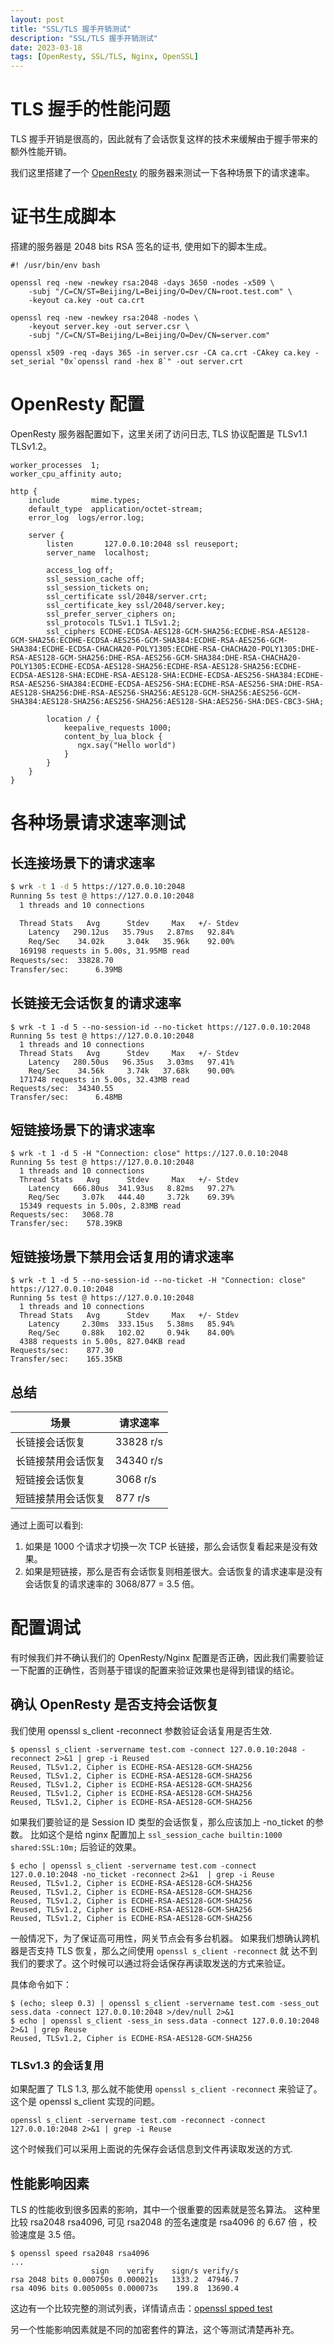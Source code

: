 ```yaml
---
layout: post
title: "SSL/TLS 握手开销测试"
description: "SSL/TLS 握手开销测试"
date: 2023-03-18
tags: [OpenResty, SSL/TLS, Nginx, OpenSSL]
---
```


# TLS 握手的性能问题

TLS 握手开销是很高的，因此就有了会话恢复这样的技术来缓解由于握手带来的额外性能开销。

我们这里搭建了一个 [OpenResty](https://openresty.org) 的服务器来测试一下各种场景下的请求速率。

# 证书生成脚本
搭建的服务器是 2048 bits RSA 签名的证书, 使用如下的脚本生成。

```shell
#! /usr/bin/env bash

openssl req -new -newkey rsa:2048 -days 3650 -nodes -x509 \
    -subj "/C=CN/ST=Beijing/L=Beijing/O=Dev/CN=root.test.com" \
    -keyout ca.key -out ca.crt

openssl req -new -newkey rsa:2048 -nodes \
    -keyout server.key -out server.csr \
    -subj "/C=CN/ST=Beijing/L=Beijing/O=Dev/CN=server.com"

openssl x509 -req -days 365 -in server.csr -CA ca.crt -CAkey ca.key -set_serial "0x`openssl rand -hex 8`" -out server.crt
```

# OpenResty 配置

OpenResty 服务器配置如下，这里关闭了访问日志, TLS 协议配置是 TLSv1.1 TLSv1.2。

```nginx
worker_processes  1;
worker_cpu_affinity auto;

http {
    include       mime.types;
    default_type  application/octet-stream;
    error_log  logs/error.log;

    server {
        listen       127.0.0.10:2048 ssl reuseport;
        server_name  localhost;

        access_log off;
        ssl_session_cache off;
        ssl_session_tickets on;
        ssl_certificate ssl/2048/server.crt;
        ssl_certificate_key ssl/2048/server.key;
        ssl_prefer_server_ciphers on;
        ssl_protocols TLSv1.1 TLSv1.2;
        ssl_ciphers ECDHE-ECDSA-AES128-GCM-SHA256:ECDHE-RSA-AES128-GCM-SHA256:ECDHE-ECDSA-AES256-GCM-SHA384:ECDHE-RSA-AES256-GCM-SHA384:ECDHE-ECDSA-CHACHA20-POLY1305:ECDHE-RSA-CHACHA20-POLY1305:DHE-RSA-AES128-GCM-SHA256:DHE-RSA-AES256-GCM-SHA384:DHE-RSA-CHACHA20-POLY1305:ECDHE-ECDSA-AES128-SHA256:ECDHE-RSA-AES128-SHA256:ECDHE-ECDSA-AES128-SHA:ECDHE-RSA-AES128-SHA:ECDHE-ECDSA-AES256-SHA384:ECDHE-RSA-AES256-SHA384:ECDHE-ECDSA-AES256-SHA:ECDHE-RSA-AES256-SHA:DHE-RSA-AES128-SHA256:DHE-RSA-AES256-SHA256:AES128-GCM-SHA256:AES256-GCM-SHA384:AES128-SHA256:AES256-SHA256:AES128-SHA:AES256-SHA:DES-CBC3-SHA;

        location / {
            keepalive_requests 1000;
            content_by_lua_block {
               ngx.say("Hello world")
            }
        }
    }
}
```

# 各种场景请求速率测试

## 长连接场景下的请求速率

```bash
$ wrk -t 1 -d 5 https://127.0.0.10:2048                            
Running 5s test @ https://127.0.0.10:2048
  1 threads and 10 connections

  Thread Stats   Avg      Stdev     Max   +/- Stdev
    Latency   290.12us   35.79us   2.87ms   92.84%
    Req/Sec    34.02k     3.04k   35.96k    92.00%
  169198 requests in 5.00s, 31.95MB read
Requests/sec:  33828.70
Transfer/sec:      6.39MB
```

## 长链接无会话恢复的请求速率

```shell
$ wrk -t 1 -d 5 --no-session-id --no-ticket https://127.0.0.10:2048
Running 5s test @ https://127.0.0.10:2048
  1 threads and 10 connections
  Thread Stats   Avg      Stdev     Max   +/- Stdev
    Latency   280.50us   96.35us   3.03ms   97.41%
    Req/Sec    34.56k     3.74k   37.68k    90.00%
  171748 requests in 5.00s, 32.43MB read
Requests/sec:  34340.55
Transfer/sec:      6.48MB
```


## 短链接场景下的请求速率

```shell
$ wrk -t 1 -d 5 -H "Connection: close" https://127.0.0.10:2048 
Running 5s test @ https://127.0.0.10:2048
  1 threads and 10 connections
  Thread Stats   Avg      Stdev     Max   +/- Stdev
    Latency   666.80us  341.93us   8.82ms   97.27%
    Req/Sec     3.07k   444.40     3.72k    69.39%
  15349 requests in 5.00s, 2.83MB read
Requests/sec:   3068.78
Transfer/sec:    578.39KB
```

## 短链接场景下禁用会话复用的请求速率

```shell
$ wrk -t 1 -d 5 --no-session-id --no-ticket -H "Connection: close" https://127.0.0.10:2048 
Running 5s test @ https://127.0.0.10:2048
  1 threads and 10 connections
  Thread Stats   Avg      Stdev     Max   +/- Stdev
    Latency     2.30ms  333.15us   5.38ms   85.94%
    Req/Sec     0.88k   102.02     0.94k    84.00%
  4388 requests in 5.00s, 827.04KB read
Requests/sec:    877.30
Transfer/sec:    165.35KB
```

## 总结

| 场景  | 请求速率 |
|---|---|
| 长链接会话恢复 | 33828 r/s  |
| 长链接禁用会话恢复 | 34340 r/s |
| 短链接会话恢复 | 3068 r/s |
| 短链接禁用会话恢复 | 877 r/s |

通过上面可以看到:
1. 如果是 1000 个请求才切换一次 TCP 长链接，那么会话恢复看起来是没有效果。
2. 如果是短链接，那么是否有会话恢复则相差很大。会话恢复的请求速率是没有会话恢复的请求速率的 3068/877 = 3.5 倍。

# 配置调试

有时候我们并不确认我们的 OpenResty/Nginx 配置是否正确，因此我们需要验证一下配置的正确性，否则基于错误的配置来验证效果也是得到错误的结论。

## 确认 OpenResty 是否支持会话恢复

我们使用 openssl s_client -reconnect 参数验证会话复用是否生效.

```shell
$ openssl s_client -servername test.com -connect 127.0.0.10:2048 -reconnect 2>&1 | grep -i Reused 
Reused, TLSv1.2, Cipher is ECDHE-RSA-AES128-GCM-SHA256
Reused, TLSv1.2, Cipher is ECDHE-RSA-AES128-GCM-SHA256
Reused, TLSv1.2, Cipher is ECDHE-RSA-AES128-GCM-SHA256
Reused, TLSv1.2, Cipher is ECDHE-RSA-AES128-GCM-SHA256
Reused, TLSv1.2, Cipher is ECDHE-RSA-AES128-GCM-SHA256
```

如果我们要验证的是 Session ID 类型的会话恢复，那么应该加上 -no_ticket 的参数。
比如这个是给 nginx 配置加上 `ssl_session_cache builtin:1000 shared:SSL:10m;` 后验证的效果。

```shell
$ echo | openssl s_client -servername test.com -connect 127.0.0.10:2048 -no_ticket -reconnect 2>&1  | grep -i Reuse
Reused, TLSv1.2, Cipher is ECDHE-RSA-AES128-GCM-SHA256
Reused, TLSv1.2, Cipher is ECDHE-RSA-AES128-GCM-SHA256
Reused, TLSv1.2, Cipher is ECDHE-RSA-AES128-GCM-SHA256
Reused, TLSv1.2, Cipher is ECDHE-RSA-AES128-GCM-SHA256
Reused, TLSv1.2, Cipher is ECDHE-RSA-AES128-GCM-SHA256
```

一般情况下，为了保证高可用性，网关节点会有多台机器。
如果我们想确认跨机器是否支持 TLS 恢复，那么之间使用 `openssl s_client -reconnect` 就
达不到我们的要求了。这个时候可以通过将会话保存再读取发送的方式来验证。

具体命令如下：

```shell
$ (echo; sleep 0.3) | openssl s_client -servername test.com -sess_out sess.data -connect 127.0.0.10:2048 >/dev/null 2>&1
$ echo | openssl s_client -sess_in sess.data -connect 127.0.0.10:2048 2>&1 | grep Reuse
Reused, TLSv1.2, Cipher is ECDHE-RSA-AES128-GCM-SHA256
```

### TLSv1.3 的会话复用

如果配置了 TLS 1.3, 那么就不能使用 `openssl s_client -reconnect` 来验证了。
这个是 openssl s_client 实现的问题。

```shell
openssl s_client -servername test.com -reconnect -connect 127.0.0.10:2048 2>&1 | grep -i Reuse
```

这个时候我们可以采用上面说的先保存会话信息到文件再读取发送的方式.

## 性能影响因素

TLS 的性能收到很多因素的影响，其中一个很重要的因素就是签名算法。
这种里比较 rsa2048 rsa4096, 可见 rsa2048 的签名速度是 rsa4096 的 6.67 倍
，校验速度是 3.5 倍。

```shell
$ openssl speed rsa2048 rsa4096
...
                  sign    verify    sign/s verify/s
rsa 2048 bits 0.000750s 0.000021s   1333.2  47946.7
rsa 4096 bits 0.005005s 0.000073s    199.8  13690.4
```

这边有一个比较完整的测试列表，详情请点击：[openssl spped test](http://wiki.espressobin.net/tiki-index.php?page=Running+OpenSSL+speed+test+on+ESPRESSObin)

另一个性能影响因素就是不同的加密套件的算法，这个等测试清楚再补充。
